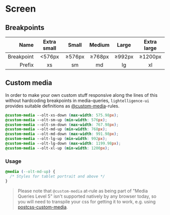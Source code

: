 # Screen


## Breakpoints

|       Name | Extra small |  Small | Medium |  Large | Extra large |
|-----------:|:-----------:|:------:|:------:|:------:|:-----------:|
| Breakpoint |    <576px   | ≥576px | ≥768px | ≥992px |   ≥1200px   |
|     Prefix |      xs     |   sm   |   md   |   lg   |      xl     |


## Custom media

In order to make your own custom stuff responsive along the lines of this without hardcoding breakpoints in media-queries, `lightelligence-ui` provides suitable definitions as [@custom-media](https://drafts.csswg.org/mediaqueries-5/#custom-mq)-rules.


```css
@custom-media --olt-xs-down (max-width: 575.98px);
@custom-media --olt-sm-up (min-width: 576px);
@custom-media --olt-sm-down (max-width: 767.98px);
@custom-media --olt-md-up (min-width: 768px);
@custom-media --olt-md-down (max-width: 991.98px);
@custom-media --olt-lg-up (min-width: 992px);
@custom-media --olt-lg-down (max-width: 1199.98px);
@custom-media --olt-xl-up (min-width: 1200px);
```

### Usage

```css
@media (--olt-md-up) {
  /* Styles for tablet portrait and above */
}
```

> Please note that `@custom-media` at-rule as being part of "Media Queries Level 5" isn't supported natively by any browser today, so you will need to transpile your css for getting it to work, e.g. using [postcss-custom-media](https://github.com/postcss/postcss-custom-media).
